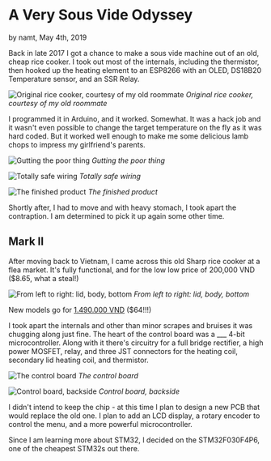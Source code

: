 # A Very Sous Vide Odyssey

by namt, May 4th, 2019

Back in late 2017 I got a chance to make a sous vide machine out of an old, cheap rice cooker. I took out most of the internals, including the thermistor, then hooked up the heating element to an ESP8266 with an OLED, DS18B20 Temperature sensor, and an SSR Relay.

![Original rice cooker, courtesy of my old roommate](assets/sousvide/original_rice1.jpg)
_Original rice cooker, courtesy of my old roommate_

I programmed it in Arduino, and it worked. Somewhat. It was a hack job and it wasn't even possible to change the target temperature on the fly as it was hard coded. But it worked well enough to make me some delicious lamb chops to impress my girlfriend's parents.

![Gutting the poor thing](assets/sousvide/original_rice4_disassembled.jpg)
_Gutting the poor thing_

![Totally safe wiring](assets/sousvide/original_gutted.jpg)
_Totally safe wiring_

![The finished product](assets/sousvide/original_done.jpg)
_The finished product_

Shortly after, I had to move and with heavy stomach, I took apart the contraption. I am determined to pick it up again some other time.

## Mark II
After moving back to Vietnam, I came across this old Sharp rice cooker at a flea market. It's fully functional, and for the low low price of 200,000 VND ($8.65, what a steal!) 

![From left to right: lid, body, bottom](assets/sousvide/new_disassembled.jpg)
_From left to right: lid, body, bottom_

New models go for [1.490.000 VND](https://mediamart.vn/noi-com-dien/sharp/noi-com-dien-18l-ks-zt18.htm) ($64!!!) 

I took apart the internals and other than minor scrapes and bruises it was chugging along just fine. The heart of the control board was a ___ 4-bit microcontroller. Along with it there's circuitry for a full bridge rectifier, a high power MOSFET, relay, and three JST connectors for the heating coil, secondary lid heating coil, and thermistor.

![The control board](assets/sousvide/new_pcb_clearview.jpg)
_The control board_

![Control board, backside](assets/sousvide/new_pcb_assembly.jpg)
_Control board, backside_

I didn't intend to keep the chip - at this time I plan to design a new PCB that would replace the old one. I plan to add an LCD display, a rotary encoder to control the menu, and a more powerful microcontroller.

Since I am learning more about STM32, I decided on the STM32F030F4P6, one of the cheapest STM32s out there. 